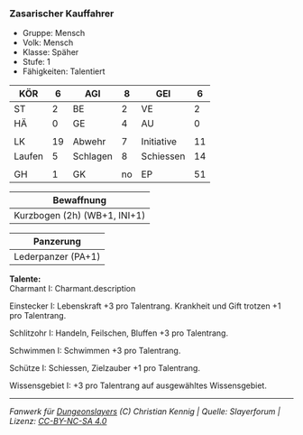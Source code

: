 ### Zasarischer Kauffahrer  
- Gruppe: Mensch  
- Volk: Mensch  
- Klasse: Späher  
- Stufe: 1  
- Fähigkeiten: Talentiert  


| KÖR | 6 | AGI | 8 | GEI | 6 |
| --- | --- | --- | --- | --- | --- |
| ST | 2 | BE | 2 | VE | 2 |
| HÄ | 0 | GE | 4 | AU | 0 |
|  |  |  |  |  |  |
| LK | 19 | Abwehr | 7 | Initiative | 11 |
| Laufen | 5 | Schlagen | 8 | Schiessen | 14 |
|  |  |  |  |  |  |
| GH | 1 | GK | no | EP | 51 |


| Bewaffnung |
| --- |
| Kurzbogen (2h) (WB+1, INI+1) |


| Panzerung |
| --- |
| Lederpanzer (PA+1) |


**Talente:**  
Charmant I: Charmant.description

Einstecker I: Lebenskraft +3 pro Talentrang. Krankheit und Gift trotzen +1 pro Talentrang.

Schlitzohr I: Handeln, Feilschen, Bluffen +3 pro Talentrang.

Schwimmen I: Schwimmen +3 pro Talentrang.

Schütze I: Schiessen, Zielzauber +1 pro Talentrang.

Wissensgebiet I: +3 pro Talentrang auf ausgewähltes Wissensgebiet.





___
*Fanwerk für [Dungeonslayers](https://www.dungeonslayers.net/) (C) Christian Kennig | Quelle: Slayerforum | Lizenz: [CC-BY-NC-SA 4.0](https://creativecommons.org/licenses/by-nc-sa/4.0/deed.de)*